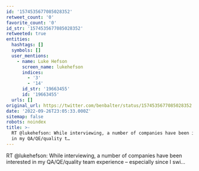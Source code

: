 ```yaml
---
id: '1574535677085028352'
retweet_count: '0'
favorite_count: '0'
id_str: '1574535677085028352'
retweeted: true
entities:
  hashtags: []
  symbols: []
  user_mentions:
    - name: Luke Hefson
      screen_name: lukehefson
      indices:
        - '3'
        - '14'
      id_str: '19663455'
      id: '19663455'
  urls: []
original_url: https://twitter.com/benbalter/status/1574535677085028352
date: '2022-09-26T23:05:33.000Z'
sitemap: false
robots: noindex
title: >-
  RT @lukehefson: While interviewing, a number of companies have been interested
  in my QA/QE/quality t…
---
```


RT @lukehefson: While interviewing, a number of companies have been interested in my QA/QE/quality team experience – especially since I swi…